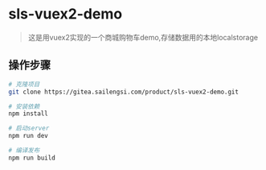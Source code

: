# sls-vuex2-demo

> 这是用vuex2实现的一个商城购物车demo,存储数据用的本地localstorage

## 操作步骤

``` bash
# 克隆项目
git clone https://gitea.sailengsi.com/product/sls-vuex2-demo.git

# 安装依赖
npm install

# 启动server
npm run dev

# 编译发布
npm run build
```

